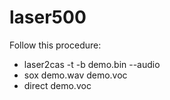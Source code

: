 # laser500

Follow this procedure:

* laser2cas -t -b demo.bin --audio
* sox demo.wav demo.voc
* direct demo.voc



